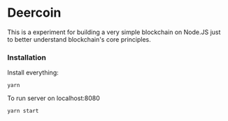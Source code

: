 # Deercoin
This is a experiment for building a very simple blockchain on Node.JS 
just to better understand blockchain's core principles.

### Installation
Install everything:

    yarn
To run server on localhost:8080

    yarn start